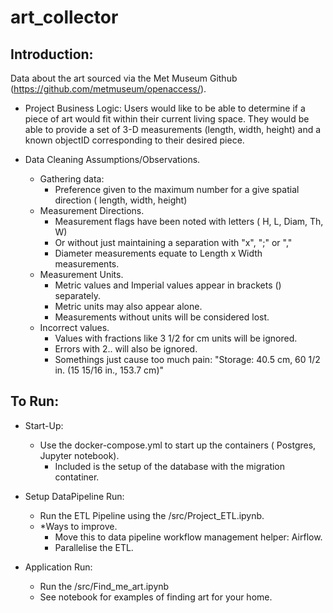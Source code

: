 # art_collector

## Introduction:

Data about the art sourced via the Met Museum Github (https://github.com/metmuseum/openaccess/).

- Project Business Logic:
  Users would like to be able to determine if a piece of art would fit within their current living space. They would be
  able to provide a set of 3-D measurements (length, width, height) and a known objectID corresponding to their desired
  piece.


- Data Cleaning Assumptions/Observations.

  - Gathering data:
    - Preference given to the maximum number for a give spatial direction ( length, width, height)
  - Measurement Directions.
    - Measurement flags have been noted with letters ( H, L, Diam, Th, W)
    - Or without just maintaining a separation with "x", ";" or ","
    - Diameter measurements equate to Length x Width measurements.
  - Measurement Units.
    - Metric values and Imperial values appear in brackets () separately.
    - Metric units may also appear alone.
    - Measurements without units will be considered lost.
  - Incorrect values.
    - Values with fractions like 3 1/2 for cm units will be ignored.
    - Errors with 2.. will also be ignored.
    - Somethings just cause too much pain: "Storage: 40.5 cm, 60 1/2 in. (15 15/16 in., 153.7 cm)"

## To Run:

- Start-Up:
  - Use the docker-compose.yml to start up the containers ( Postgres, Jupyter notebook).
    - Included is the setup of the database with the migration contatiner.

- Setup DataPipeline Run:
  - Run the ETL Pipeline using the /src/Project_ETL.ipynb.
  - *Ways to improve.
    - Move this to data pipeline workflow management helper: Airflow.
    - Parallelise the ETL.

- Application Run:
  - Run the /src/Find_me_art.ipynb
  - See notebook for examples of finding art for your home.